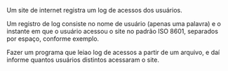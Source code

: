 Um site de internet registra um log de acessos dos usuários. 

Um registro de log consiste no nome de usuário (apenas uma palavra) e o
instante em que o usuário acessou o site no padrão ISO 8601,
separados por espaço, conforme exemplo. 

Fazer um programa que leiao log de acessos a partir de um arquivo, 
e daí informe quantos usuários distintos acessaram o site.
